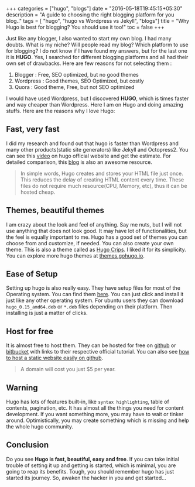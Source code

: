 +++
categories = ["hugo", "blogs"]
date = "2016-05-18T19:45:15+05:30"
description = "A guide to choosing the right blogging platform for you blog.."
tags = [ "hugo",
         "hugo vs Wordpress vs Jekyll",
         "blogs"]
title = "Why Hugo is best for blogging? You should use it too!"
toc = false
+++

Just like any blogger, I also wanted to start my own blog. I had many doubts. What is my niche? Will people read my blog? Which platform to use for blogging? I do not know if I have found my answers, but for the last one it is **HUGO**. Yes, I searched for different blogging platforms and all had their own set of drawbacks. Here are few reasons for not selecting them :

1. Blogger : Free, SEO optimized, but no good themes
2. Wordpress : Good themes, SEO Optimized, but costly
3. Quora : Good theme, Free, but not SEO optimized

I would have used Wordpress, but I discovered **HUGO**, which is times faster and way cheaper than Wordpress. Here I am on Hugo and doing amazing stuffs. Here are the reasons why I love Hugo:

## Fast, very fast
I did my research and found out that hugo is faster than Wordpress and many other products(static site generators) like Jekyll and Octopress2. You can see this [video](https://youtu.be/CdiDYZ51a2o) on hugo official website and get the estimate. For detailed comparison, this [blog](http://conscientiousprogrammer.com/blog/2015/05/31/why-i-switched-from-octopress-2-to-hugo/) is also an awesome resource.

>In simple words, Hugo creates and stores your HTML file just once. This reduces the delay of creating HTML content every time. These files do not require much resource(CPU, Memory, etc), thus it can be hosted cheap.

## Themes, beautiful themes
I am crazy about the look and feel of anything. Say me nuts, but I will not use anything that does not look good. It may have lot of functionalities, but the feel is equally important to me. Hugo has a good set of themes you can choose from and customize, if needed. You can also create your own theme. This is also a theme called as [Hugo Crips](http://themes.gohugo.io/crisp/). I liked it for its simplicity. You can explore more hugo themes at [themes.gohugo.io](http://themes.gohugo.io/).


## Ease of Setup
<!-- point about setup blog on ubuntu -->
Setting up hugo is also really easy. They have setup files for most of the Operating system. You can find them [here](https://github.com/spf13/hugo/releases/tag/v0.15).
You can just click and install it just like any other operating system. For ubuntu users they can download `hugo_0.15_amd64.deb` or `*.deb` files depending on their platform. Then installing is just a matter of clicks.



## Host for free
<!-- point about hosting github detailed blog -->
It is almost free to host them. They can be hosted for free on [github](https://gohugo.io/tutorials/github-pages-blog/) or [bitbucket](https://gohugo.io/tutorials/hosting-on-bitbucket/) with links to their respective official tutorial. You can also see [how to host a static website easily on github](/hugo/host_static_site_on_github).

>A domain will cost you just $5 per year.

## Warning

Hugo has lots of features built-in, like `syntax highlighting`, table of contents, pagination, etc. It has almost all the things you need for content development. If you want something more, you may have to wait or tinker around. Optimistically, you may create something which is missing and help the whole hugo community.


## Conclusion

Do you see **Hugo is fast, beautiful, easy and free**. If you can take initial trouble of setting it up and getting is started, which is minimal, you are going to reap its benefits. Tough, you should remember hugo has just started its journey. So, awaken the hacker in you and get started...
